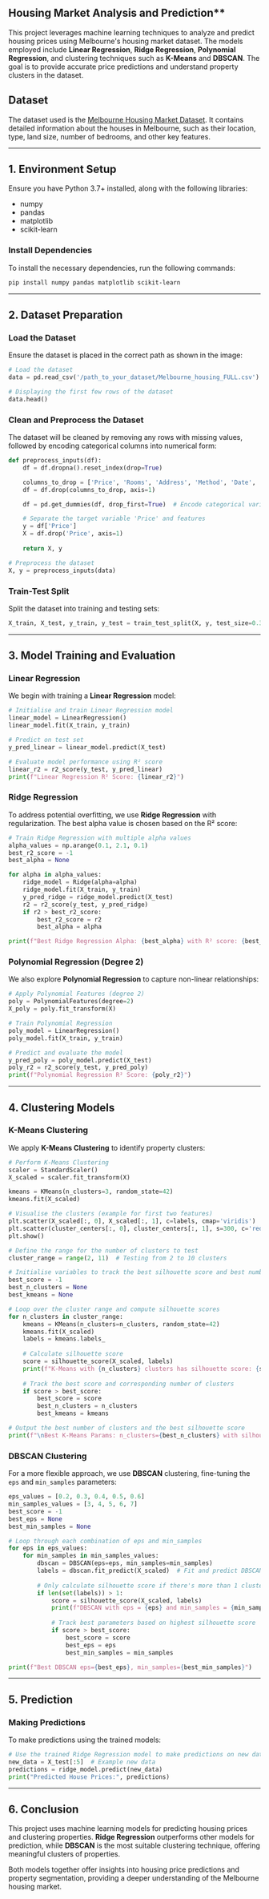 ## Housing Market Analysis and Prediction**

This project leverages machine learning techniques to analyze and predict housing prices using Melbourne's housing market dataset. The models employed include **Linear Regression**, **Ridge Regression**, **Polynomial Regression**, and clustering techniques such as **K-Means** and **DBSCAN**. The goal is to provide accurate price predictions and understand property clusters in the dataset.

## Dataset

The dataset used is the [Melbourne Housing Market Dataset](https://www.kaggle.com/datasets/anthonypino/melbourne-housing-market). It contains detailed information about the houses in Melbourne, such as their location, type, land size, number of bedrooms, and other key features.

---

## 1. Environment Setup

Ensure you have Python 3.7+ installed, along with the following libraries:

- numpy
- pandas
- matplotlib
- scikit-learn

### Install Dependencies

To install the necessary dependencies, run the following commands:

```bash
pip install numpy pandas matplotlib scikit-learn
```

---

## 2. Dataset Preparation

### Load the Dataset

Ensure the dataset is placed in the correct path as shown in the image:

```python
# Load the dataset
data = pd.read_csv('/path_to_your_dataset/Melbourne_housing_FULL.csv')

# Displaying the first few rows of the dataset
data.head()
```

### Clean and Preprocess the Dataset

The dataset will be cleaned by removing any rows with missing values, followed by encoding categorical columns into numerical form:

```python
def preprocess_inputs(df):
    df = df.dropna().reset_index(drop=True)

    columns_to_drop = ['Price', 'Rooms', 'Address', 'Method', 'Date', 'Distance', 'Postcode', 'BuildingArea', 'YearBuilt', 'CouncilArea', 'Lattitude', 'Longtitude', 'Regionname', 'Propertycount', 'SellerG']
    df = df.drop(columns_to_drop, axis=1)

    df = pd.get_dummies(df, drop_first=True)  # Encode categorical variables

    # Separate the target variable 'Price' and features
    y = df['Price']
    X = df.drop('Price', axis=1)
    
    return X, y

# Preprocess the dataset
X, y = preprocess_inputs(data)
```

### Train-Test Split

Split the dataset into training and testing sets:

```python
X_train, X_test, y_train, y_test = train_test_split(X, y, test_size=0.3, random_state=42)
```

---

## 3. Model Training and Evaluation

### Linear Regression

We begin with training a **Linear Regression** model:

```python
# Initialise and train Linear Regression model
linear_model = LinearRegression()
linear_model.fit(X_train, y_train)

# Predict on test set
y_pred_linear = linear_model.predict(X_test)

# Evaluate model performance using R² score
linear_r2 = r2_score(y_test, y_pred_linear)
print(f"Linear Regression R² Score: {linear_r2}")
```

### Ridge Regression

To address potential overfitting, we use **Ridge Regression** with regularization. The best alpha value is chosen based on the R² score:

```python
# Train Ridge Regression with multiple alpha values
alpha_values = np.arange(0.1, 2.1, 0.1)
best_r2_score = -1
best_alpha = None

for alpha in alpha_values:
    ridge_model = Ridge(alpha=alpha)
    ridge_model.fit(X_train, y_train)
    y_pred_ridge = ridge_model.predict(X_test)
    r2 = r2_score(y_test, y_pred_ridge)
    if r2 > best_r2_score:
        best_r2_score = r2
        best_alpha = alpha

print(f"Best Ridge Regression Alpha: {best_alpha} with R² score: {best_r2_score}")
```

### Polynomial Regression (Degree 2)

We also explore **Polynomial Regression** to capture non-linear relationships:

```python
# Apply Polynomial Features (degree 2)
poly = PolynomialFeatures(degree=2)
X_poly = poly.fit_transform(X)

# Train Polynomial Regression
poly_model = LinearRegression()
poly_model.fit(X_train, y_train)

# Predict and evaluate the model
y_pred_poly = poly_model.predict(X_test)
poly_r2 = r2_score(y_test, y_pred_poly)
print(f"Polynomial Regression R² Score: {poly_r2}")
```

---

## 4. Clustering Models

### K-Means Clustering

We apply **K-Means Clustering** to identify property clusters:

```python
# Perform K-Means Clustering
scaler = StandardScaler()
X_scaled = scaler.fit_transform(X)

kmeans = KMeans(n_clusters=3, random_state=42)
kmeans.fit(X_scaled)

# Visualise the clusters (example for first two features)
plt.scatter(X_scaled[:, 0], X_scaled[:, 1], c=labels, cmap='viridis')
plt.scatter(cluster_centers[:, 0], cluster_centers[:, 1], s=300, c='red')  # Cluster centers
plt.show()

# Define the range for the number of clusters to test
cluster_range = range(2, 11)  # Testing from 2 to 10 clusters

# Initialise variables to track the best silhouette score and best number of clusters
best_score = -1
best_n_clusters = None
best_kmeans = None

# Loop over the cluster range and compute silhouette scores
for n_clusters in cluster_range:
    kmeans = KMeans(n_clusters=n_clusters, random_state=42)
    kmeans.fit(X_scaled)
    labels = kmeans.labels_
    
    # Calculate silhouette score
    score = silhouette_score(X_scaled, labels)
    print(f"K-Means with {n_clusters} clusters has silhouette score: {score:.4f}")
    
    # Track the best score and corresponding number of clusters
    if score > best_score:
        best_score = score
        best_n_clusters = n_clusters
        best_kmeans = kmeans

# Output the best number of clusters and the best silhouette score
print(f"\nBest K-Means Params: n_clusters={best_n_clusters} with silhouette score: {best_score:.4f}")
```

### DBSCAN Clustering

For a more flexible approach, we use **DBSCAN** clustering, fine-tuning the `eps` and `min_samples` parameters:

```python
eps_values = [0.2, 0.3, 0.4, 0.5, 0.6]
min_samples_values = [3, 4, 5, 6, 7]
best_score = -1
best_eps = None
best_min_samples = None

# Loop through each combination of eps and min_samples
for eps in eps_values:
    for min_samples in min_samples_values:
        dbscan = DBSCAN(eps=eps, min_samples=min_samples)
        labels = dbscan.fit_predict(X_scaled)  # Fit and predict DBSCAN clusters
        
        # Only calculate silhouette score if there's more than 1 cluster
        if len(set(labels)) > 1:
            score = silhouette_score(X_scaled, labels)
            print(f"DBSCAN with eps = {eps} and min_samples = {min_samples} has silhouette score: {score:.4f}")
            
            # Track best parameters based on highest silhouette score
            if score > best_score:
                best_score = score
                best_eps = eps
                best_min_samples = min_samples

print(f"Best DBSCAN eps={best_eps}, min_samples={best_min_samples}")
```

---

## 5. Prediction

### Making Predictions

To make predictions using the trained models:

```python
# Use the trained Ridge Regression model to make predictions on new data
new_data = X_test[:5]  # Example new data
predictions = ridge_model.predict(new_data)
print("Predicted House Prices:", predictions)
```

---

## 6. Conclusion

This project uses machine learning models for predicting housing prices and clustering properties. **Ridge Regression** outperforms other models for prediction, while **DBSCAN** is the most suitable clustering technique, offering meaningful clusters of properties.

Both models together offer insights into housing price predictions and property segmentation, providing a deeper understanding of the Melbourne housing market.

